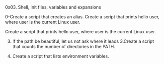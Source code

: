0x03. Shell, init files, variables and expansions

0-Create a script that creates an alias.
Create a script that prints hello user, where user is the current Linux user.

Create a script that prints hello user, where user is the current Linux user.

3. If the path be beautiful, let us not ask where it leads
3.Create a script that counts the number of directories in the PATH.

4. Create a script that lists environment variables.
